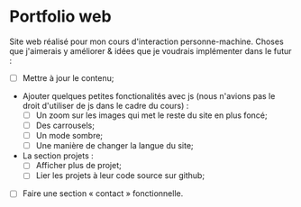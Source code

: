 ﻿# Portfolio web

Site web réalisé pour mon cours d'interaction personne-machine. 
Choses que j'aimerais y améliorer & idées que je voudrais implémenter dans le futur :
- [ ] Mettre à jour le contenu;
- Ajouter quelques petites fonctionalités avec js (nous n'avions pas le droit d'utiliser de js dans le cadre du cours) :
  - [ ] Un zoom sur les images qui met le reste du site en plus foncé;
  - [ ] Des carrousels;
  - [ ] Un mode sombre;
  - [ ] Une manière de changer la langue du site;
- La section projets :
  - [ ] Afficher plus de projet;
  - [ ] Lier les projets à leur code source sur github;
- [ ] Faire une section « contact » fonctionnelle.
